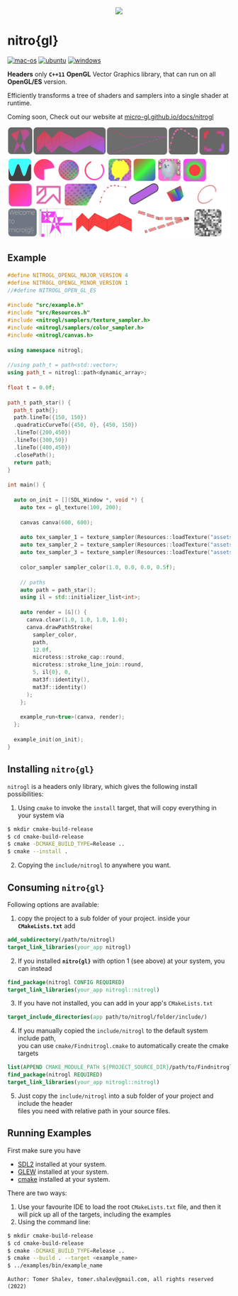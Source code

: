 <div align='center'>
<img src='nitro-gl-logo-rounded.png' style='height: 200px;'/>
</div>

# nitro{gl}
[![mac-os](https://github.com/micro-gl/nitro-gl/actions/workflows/compile_macos.yml/badge.svg?branch=main)](https://github.com/micro-gl/nitro-gl/actions/workflows/compile_macos.yml)
[![ubuntu](https://github.com/micro-gl/nitro-gl/actions/workflows/compile_ubuntu.yml/badge.svg?branch=main)](https://github.com/micro-gl/nitro-gl/actions/workflows/compile_ubuntu.yml)
[![windows](https://github.com/micro-gl/nitro-gl/actions/workflows/compile_windows.yml/badge.svg)](https://github.com/micro-gl/nitro-gl/actions/workflows/compile_windows.yml)

**Headers** only **`C++11`** **OpenGL** Vector Graphics library, that can run on all **OpenGL/ES** version.
 
Efficiently transforms a tree of shaders and samplers into a single shader at runtime.

Coming soon, Check out our website at [micro-gl.github.io/docs/nitrogl](https://micro-gl.github.io/docs/nitrogl)

<div align='center'>
<img src='intro_1.png' style='opacity: 0.75; max-height: 200'/>
</div>
<div align='center'>
<img src='intro_2.png' style='opacity: 0.75; max-height: 200'/>
</div>

## Example

```cpp
#define NITROGL_OPENGL_MAJOR_VERSION 4
#define NITROGL_OPENGL_MINOR_VERSION 1
//#define NITROGL_OPEN_GL_ES

#include "src/example.h"
#include "src/Resources.h"
#include <nitrogl/samplers/texture_sampler.h>
#include <nitrogl/samplers/color_sampler.h>
#include <nitrogl/canvas.h>

using namespace nitrogl;

//using path_t = path<std::vector>;
using path_t = nitrogl::path<dynamic_array>;

float t = 0.0f;

path_t path_star() {
  path_t path{};
  path.lineTo({150, 150})
  .quadraticCurveTo({450, 0}, {450, 150})
  .lineTo({200,450})
  .lineTo({300,50})
  .lineTo({400,450})
  .closePath();
  return path;
}

int main() {

  auto on_init = [](SDL_Window *, void *) {
    auto tex = gl_texture(100, 200);

    canvas canva(600, 600);

    auto tex_sampler_1 = texture_sampler(Resources::loadTexture("assets/images/test.png", true));
    auto tex_sampler_2 = texture_sampler(Resources::loadTexture("assets/images/test.png", false));
    auto tex_sampler_3 = texture_sampler(Resources::loadTexture("assets/images/uv_256.png", true), true);

    color_sampler sampler_color(1.0, 0.0, 0.0, 0.5f);

    // paths
    auto path = path_star();
    using il = std::initializer_list<int>;

    auto render = [&]() {
      canva.clear(1.0, 1.0, 1.0, 1.0);
      canva.drawPathStroke(
        sampler_color,
        path,
        12.0f,
        microtess::stroke_cap::round,
        microtess::stroke_line_join::round,
        5, il{0}, 0,
        mat3f::identity(),
        mat3f::identity()
      );
    };

    example_run<true>(canva, render);
  };

  example_init(on_init);
}
```

## Installing `nitro{gl}`
`nitrogl` is a headers only library, which gives the following install possibilities:
1. Using `cmake` to invoke the `install` target, that will copy everything in your system via
```bash
$ mkdir cmake-build-release
$ cd cmake-build-release
$ cmake -DCMAKE_BUILD_TYPE=Release ..
$ cmake --install .
```
2. Copying the `include/nitrogl` to anywhere you want.

## Consuming `nitro{gl}`
Following options are available:
1. copy the project to a sub folder of your project. inside your **`CMakeLists.txt`** add
```cmake
add_subdirectory(/path/to/nitrogl)
target_link_libraries(your_app nitrogl)
```
2. If you installed **`nitro{gl}`** with option 1 (see above) at your system, you can instead
```cmake
find_package(nitrogl CONFIG REQUIRED)
target_link_libraries(your_app nitrogl::nitrogl)
```
3. If you have not installed, you can add in your app's `CMakeLists.txt`
```cmake
target_include_directories(app path/to/nitrogl/folder/include/)
```
4. If you manually copied the `include/nitrogl` to the default system include path,  
you can use `cmake/Findnitrogl.cmake` to automatically create the cmake targets
```cmake
list(APPEND CMAKE_MODULE_PATH ${PROJECT_SOURCE_DIR}/path/to/Findnitrogl/folder)
find_package(nitrogl REQUIRED)
target_link_libraries(your_app nitrogl::nitrogl)
```
5. Just copy the `include/nitrogl` into a sub folder of your project and include the header  
files you need with relative path in your source files.

## Running Examples
First make sure you have 
 - [SDL2](https://www.libsdl.org/) installed at your system.  
 - [GLEW](https://glew.sourceforge.net/) installed at your system.  
 - [cmake](https://cmake.org/download/) installed at your system.

There are two ways:
1. Use your favourite IDE to load the root `CMakeLists.txt` file, and then it   
   will pick up all of the targets, including the examples
2. Using the command line:
```bash
$ mkdir cmake-build-release
$ cd cmake-build-release
$ cmake -DCMAKE_BUILD_TYPE=Release ..
$ cmake --build . --target <example_name>
$ ../examples/bin/example_name
```

```text
Author: Tomer Shalev, tomer.shalev@gmail.com, all rights reserved (2022)
```
